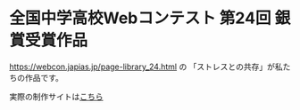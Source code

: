 # 全国中学高校Webコンテスト 第24回 銀賞受賞作品

https://webcon.japias.jp/page-library_24.html の 「ストレスとの共存」が私たちの作品です。

実際の制作サイトは[こちら](https://contest.japias.jp/tqj24/240311T/)
